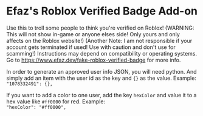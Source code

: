# Efaz's Roblox Verified Badge Add-on

Use this to troll some people to think you're verified on Roblox!
(WARNING: This will not show in-game or anyone elses side! Only yours and only affects on the Roblox website!)
(Another Note: I am not responsible if your account gets terminated if used! Use with caution and don't use for scamming!)
Instructions may depend on compatibility or operating systems. Go to https://www.efaz.dev/fake-roblox-verified-badge for more info.

In order to generate an approved user info JSON, you will need python. And simply add an item with the user id as the key and `{}` as the value. Example: <br>
`"1078332491": {},`

If you want to add a color to one user, add the key `hexColor` and value it to a hex value like `#ff0000` for red. Example: <br>
`"hexColor": "#ff0000",`